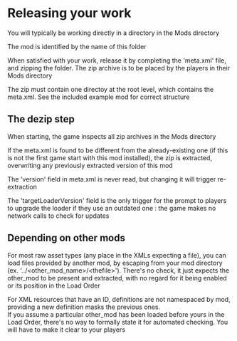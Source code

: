 # Releasing your work

You will typically be working directly in a directory in the Mods directory

The mod is identified by the name of this folder

When satisfied with your work, release it by completing the 'meta.xml' file, and
zipping the folder.
The zip archive is to be placed by the players in their Mods directory

The zip must contain one directoy at the root level, which contains the
meta.xml. See the included example mod for correct structure

## The dezip step

When starting, the game inspects all zip archives in the Mods directory

If the meta.xml is found to be different from the already-existing one (if this
is not the first game start with this mod installed), the zip is extracted,
overwriting any previously extracted version of this mod

The 'version' field in meta.xml is never read, but changing it will trigger
re-extraction

The 'targetLoaderVersion' field is the only trigger for the prompt to players
to upgrade the loader if they use an outdated one :
the game makes no network calls to check for updates

## Depending on other mods

For most raw asset types (any place in the XMLs expecting a file),
you can load files provided by another mod, by escaping
from your mod directory (ex. '../&lt;other\_mod\_name&gt;/&lt;thefile&gt;').
There's no check, it just expects the other\_mod to be present and extracted,
with no regard for it being enabled or its position in the Load Order

For XML resources that have an ID, definitions are not namespaced by mod,
providing a new definition masks the previous ones.  
If you assume a particular other\_mod has been loaded before yours in the Load
Order, there's no way to formally state it for automated checking. You will have to
make it clear to your players
